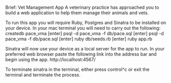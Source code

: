 Brief:
    Vet Management App
    A veterinary practice has approached you to build a web application to help them manage their animals and vets. 

To run this app you will require Ruby, Postgres and Sinatra to be installed on your device.
In your mac terminal you will need to carry out the following:
    createdb pace_vma [enter]
    psql -d pace_vma -f db/pace.sql [enter]
    psql -d pace_vma -f db/pace.sql [enter]
    ruby db/seeds.rb [enter]
    ruby app.rb
    
Sinatra will now use your device as a local server for the app to run.
In your preferred web browser paste the following link into the address bar and begin using the app.
    http://localhost:4567/
    
To terminate sinatra in the terminal, either press control^c or exit the terminal and terminate the process.
